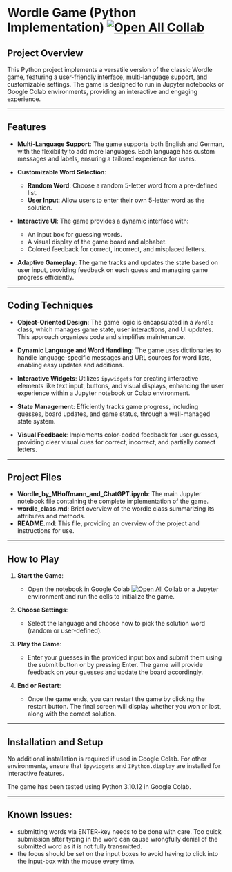 # Wordle Game (Python Implementation) [![Open All Collab](https://colab.research.google.com/assets/colab-badge.svg)](https://colab.research.google.com/github/MHoffmannAC/wordle/blob/main/Wordle_by_MHoffmann_and_ChatGPT.ipynb)


## Project Overview

This Python project implements a versatile version of the classic Wordle game, featuring a user-friendly interface, multi-language support, and customizable settings. The game is designed to run in Jupyter notebooks or Google Colab environments, providing an interactive and engaging experience.

-----

## Features

- **Multi-Language Support**: The game supports both English and German, with the flexibility to add more languages. Each language has custom messages and labels, ensuring a tailored experience for users.

- **Customizable Word Selection**:
  - **Random Word**: Choose a random 5-letter word from a pre-defined list.
  - **User Input**: Allow users to enter their own 5-letter word as the solution.

- **Interactive UI**: The game provides a dynamic interface with:
  - An input box for guessing words.
  - A visual display of the game board and alphabet.
  - Colored feedback for correct, incorrect, and misplaced letters.

- **Adaptive Gameplay**: The game tracks and updates the state based on user input, providing feedback on each guess and managing game progress efficiently.

-----

## Coding Techniques

- **Object-Oriented Design**: The game logic is encapsulated in a `Wordle` class, which manages game state, user interactions, and UI updates. This approach organizes code and simplifies maintenance.

- **Dynamic Language and Word Handling**: The game uses dictionaries to handle language-specific messages and URL sources for word lists, enabling easy updates and additions.

- **Interactive Widgets**: Utilizes `ipywidgets` for creating interactive elements like text input, buttons, and visual displays, enhancing the user experience within a Jupyter notebook or Colab environment.

- **State Management**: Efficiently tracks game progress, including guesses, board updates, and game status, through a well-managed state system.

- **Visual Feedback**: Implements color-coded feedback for user guesses, providing clear visual cues for correct, incorrect, and partially correct letters.

-----

## Project Files

- **Wordle_by_MHoffmann_and_ChatGPT.ipynb**: The main Jupyter notebook file containing the complete implementation of the game.
- **wordle_class.md**: Brief overview of the wordle class summarizing its attributes and methods.
- **README.md**: This file, providing an overview of the project and instructions for use.

-----

## How to Play

1. **Start the Game**:
   - Open the notebook in Google Colab [![Open All Collab](https://colab.research.google.com/assets/colab-badge.svg)](https://colab.research.google.com/github/MHoffmannAC/wordle/blob/main/Wordle_by_MHoffmann_and_ChatGPT.ipynb) or a Jupyter environment and run the cells to initialize the game.

2. **Choose Settings**:
   - Select the language and choose how to pick the solution word (random or user-defined).

3. **Play the Game**:
   - Enter your guesses in the provided input box and submit them using the submit button or by pressing Enter. The game will provide feedback on your guesses and update the board accordingly.

4. **End or Restart**:
   - Once the game ends, you can restart the game by clicking the restart button. The final screen will display whether you won or lost, along with the correct solution.

-----

## Installation and Setup

No additional installation is required if used in Google Colab. For other environments, ensure that `ipywidgets` and `IPython.display` are installed for interactive features.

The game has been tested using Python 3.10.12 in Google Colab.

-----

## Known Issues:

- submitting words via ENTER-key needs to be done with care. Too quick submission after typing in the word can cause wrongfully denial of the submitted word as it is not fully transmitted.
- the focus should be set on the input boxes to avoid having to click into the input-box with the mouse every time.
